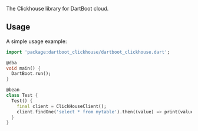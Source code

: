 The Clickhouse library for DartBoot cloud.

## Usage

A simple usage example:

```dart
import 'package:dartboot_clickhouse/dartboot_clickhouse.dart';

@dba
void main() {
  DartBoot.run();
}

@bean
class Test {
  Test() {
    final client = ClickHouseClient();
    client.findOne('select * from mytable').then((value) => print(value));
  }
}
```
